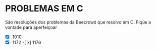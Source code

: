 # PROBLEMAS EM C

São resoluções dos problemas da Beecrowd que resolvo em C. Fique a vontade para aperfeiçoar

- [x] 1010
- [x] 1172
-[ x] 1176